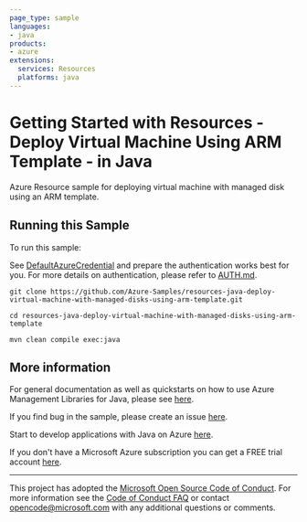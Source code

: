 ```yaml
---
page_type: sample
languages:
- java
products:
- azure
extensions:
  services: Resources
  platforms: java
---
```


# Getting Started with Resources - Deploy Virtual Machine Using ARM Template - in Java #


  Azure Resource sample for deploying virtual machine with managed disk using an ARM template.
 

## Running this Sample ##

To run this sample:

See [DefaultAzureCredential](https://github.com/Azure/azure-sdk-for-java/tree/main/sdk/identity/azure-identity#defaultazurecredential) and prepare the authentication works best for you. For more details on authentication, please refer to [AUTH.md](https://github.com/Azure/azure-sdk-for-java/blob/main/sdk/resourcemanager/docs/AUTH.md).

    git clone https://github.com/Azure-Samples/resources-java-deploy-virtual-machine-with-managed-disks-using-arm-template.git

    cd resources-java-deploy-virtual-machine-with-managed-disks-using-arm-template

    mvn clean compile exec:java

## More information ##

For general documentation as well as quickstarts on how to use Azure Management Libraries for Java, please see [here](https://aka.ms/azsdk/java/mgmt).

If you find bug in the sample, please create an issue [here](https://github.com/Azure/azure-sdk-for-java/issues).

Start to develop applications with Java on Azure [here](http://azure.com/java).

If you don't have a Microsoft Azure subscription you can get a FREE trial account [here](http://go.microsoft.com/fwlink/?LinkId=330212).

---

This project has adopted the [Microsoft Open Source Code of Conduct](https://opensource.microsoft.com/codeofconduct/). For more information see the [Code of Conduct FAQ](https://opensource.microsoft.com/codeofconduct/faq/) or contact [opencode@microsoft.com](mailto:opencode@microsoft.com) with any additional questions or comments.
